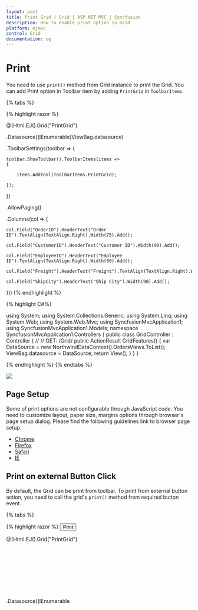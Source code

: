 ```yaml
---
layout: post
title: Print Grid | Grid | ASP.NET MVC | Syncfusion
description: How to enable print option in Grid
platform: ejmvc
control: Grid
documentation: ug
---
```


# Print

You need to use `print()` method from Grid instance to print the Grid. You can add Print option in Toolbar item by adding `PrintGrid` in `ToolbarItems`.

{% tabs %}
 
{% highlight razor %}

@(Html.EJ().Grid<OrdersView>("PrintGrid")

.Datasource((IEnumerable<object>)ViewBag.datasource)

.ToolbarSettings(toolbar =>
{

    toolbar.ShowToolbar().ToolbarItems(items =>
    {

        items.AddTool(ToolBarItems.PrintGrid);

    });

})

.AllowPaging()

.Columns(col =>
{

    col.Field("OrderID").HeaderText("Order ID").TextAlign(TextAlign.Right).Width(75).Add();

    col.Field("CustomerID").HeaderText("Customer ID").Width(90).Add();

    col.Field("EmployeeID").HeaderText("Employee ID").TextAlign(TextAlign.Right).Width(80).Add();

    col.Field("Freight").HeaderText("Freight").TextAlign(TextAlign.Right).Width(80).Add();

    col.Field("ShipCity").HeaderText("Ship City").Width(90).Add();

}))
{% endhighlight  %}

{% highlight C#%}

using System;
using System.Collections.Generic;
using System.Linq;
using System.Web;
using System.Web.Mvc;
using SyncfusionMvcApplication1;
using SyncfusionMvcApplication1.Models;
namespace SyncfusionMvcApplication1.Controllers
{
    public class GridController : Controller
    {
        //
        // GET: /Grid/
        public ActionResult GridFeatures()
        {
            var DataSource = new NorthwindDataContext().OrdersViews.ToList();
            ViewBag.datasource = DataSource;
            return View();
        }
    }
}


{% endhighlight  %}
{% endtabs %} 

![](Print-Grid_images/Print_img1.png)


## Page Setup

Some of print options are not configurable through JavaScript code. You need to customize layout, paper size, margins options through browser's page setup dialog. Please find the following guidelines link to browser page setup.

* [Chrome](https://support.google.com/chrome/answer/1379552?hl=en)
* [Firefox](https://support.mozilla.org/en-US/kb/how-print-web-pages-firefox)
* [Safari](http://www.mintprintables.com/print-tips/adjust-margins-osx/)
* [IE](http://www.helpteaching.com/help/print/index.htm) 

## Print on external Button Click

By default, the Grid can be print from toolbar. To print from external button action, you need to call the grid's `print()` method from required button event.

{% tabs %}
 
{% highlight razor %}
<button id="print">Print</button>

@(Html.EJ().Grid<OrdersView>("PrintGrid")

.Datasource((IEnumerable<object>)ViewBag.datasource)

.AllowPaging()

.EnableHeaderHover()

.Columns(col =>
{

    col.Field("OrderID").HeaderText("Order ID").TextAlign(TextAlign.Right).Width(75).Add();

    col.Field("CustomerID").HeaderText("Customer ID").Width(90).Add();

    col.Field("EmployeeID").HeaderText("Employee ID").TextAlign(TextAlign.Right).Width(80).Add();

    col.Field("Freight").HeaderText("Freight").TextAlign(TextAlign.Right).Width(80).Add();

    col.Field("ShipCity").HeaderText("Ship City").Width(90).Add();

}))

<script type="text/javascript">

    $("#print").ejButton({

        showRoundedCorner: true,
        size: "mini",
        click: function () {
            $("#PrintGrid").ejGrid("print");
        }

    });

</script>
{% endhighlight  %}

{% highlight C#%}

using System;
using System.Collections.Generic;
using System.Linq;
using System.Web;
using System.Web.Mvc;
using SyncfusionMvcApplication1;
using SyncfusionMvcApplication1.Models;
namespace SyncfusionMvcApplication1.Controllers
{
    public class GridController : Controller
    {
        //
        // GET: /Grid/
        public ActionResult GridFeatures()
        {
            var DataSource = new NorthwindDataContext().OrdersViews.ToList();
            ViewBag.datasource = DataSource;
            return View();
        }
    }
}


{% endhighlight  %}
{% endtabs %} 


![](Print-Grid_images/Print_img2.png)

{:caption}
Grid with external button for Print

![](Print-Grid_images/Print_img3.png)
{:caption}

Print dialog in Chrome browser

## Print Visible Page

By default, the Grid will print all records. To print current page, you need to set `PrintMode` as `CurrentPage` in `PageSettings` property.

{% tabs %}
 
{% highlight razor %}

@(Html.EJ().Grid<OrdersView>("PrintGrid")

.Datasource((IEnumerable<object>)ViewBag.datasource)

.AllowPaging()

.PageSettings(page=> page.PrintMode(PrintMode.CurrentPage))

.ToolbarSettings(toolbar =>
    {

        toolbar.ShowToolbar().ToolbarItems(items =>
        {

            items.AddTool(ToolBarItems.PrintGrid);

        });

})

.Columns(col =>
{

    col.Field("OrderID").HeaderText("Order ID").TextAlign(TextAlign.Right).Width(75).Add();

    col.Field("CustomerID").HeaderText("Customer ID").Width(90).Add();

    col.Field("EmployeeID").HeaderText("Employee ID").TextAlign(TextAlign.Right).Width(80).Add();

    col.Field("Freight").HeaderText("Freight").TextAlign(TextAlign.Right).Width(80).Add();

    col.Field("ShipCity").HeaderText("Ship City").Width(90).Add();

}))

{% endhighlight  %}
{% highlight C#%}

using System;
using System.Collections.Generic;
using System.Linq;
using System.Web;
using System.Web.Mvc;
using SyncfusionMvcApplication1;
using SyncfusionMvcApplication1.Models;
namespace SyncfusionMvcApplication1.Controllers
{
    public class GridController : Controller
    {
        //
        // GET: /Grid/
        public ActionResult GridFeatures()
        {
            var DataSource = new NorthwindDataContext().OrdersViews.ToList();
            ViewBag.datasource = DataSource;
            return View();
        }
    }
}

{% endhighlight  %}
{% endtabs %} 